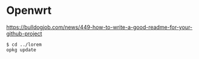 # Openwrt


https://bulldogjob.com/news/449-how-to-write-a-good-readme-for-your-github-project



```
$ cd ../lorem
opkg update
```

